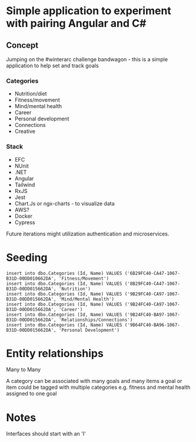 # Simple application to experiment with pairing Angular and C#

## Concept

Jumping on the #winterarc challenge bandwagon - this is a simple application to help set and track
goals


### Categories

* Nutrition/diet
* Fitness/movement
* Mind/mental health
* Career
* Personal development
* Connections
* Creative

### Stack

* EFC
* NUnit
* .NET
* Angular
* Tailwind
* RxJS
* Jest
* Chart.Js or ngx-charts - to visualize data
* AWS?
* Docker
* Cypress

Future iterations might utilization authentication and microservices.



# Seeding
```
insert into dbo.Categories (Id, Name) VALUES ('6B29FC40-CA47-1067-B31D-00DD010662DA', 'Fitness/Movement')
insert into dbo.Categories (Id, Name) VALUES ('8B29FC40-CA47-1067-B31D-00DD015662DA', 'Nutrition')
insert into dbo.Categories (Id, Name) VALUES ('9B29FC40-CA97-1067-B31D-00DD015662DA', 'Mind/Mental Health')
insert into dbo.Categories (Id, Name) VALUES ('9B24FC40-CA97-1067-B31D-00DD015662DA', 'Career')
insert into dbo.Categories (Id, Name) VALUES ('9B24FC40-BA97-1067-B31D-00DD015662DA', 'Relationships/Connections')
insert into dbo.Categories (Id, Name) VALUES ('9B64FC40-BA96-1067-B31D-00DD015662DA', 'Personal Development')
```


# Entity relationships


Many to Many

A category can be associated with many goals and many items
a goal or item could be tagged with multiple categories e.g. fitness and mental health assigned to one goal



# Notes

Interfaces should start with an 'I'


